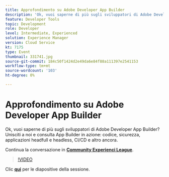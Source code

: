 ```yaml
---
title: Approfondimento su Adobe Developer App Builder
description: 'Ok, vuoi saperne di più sugli sviluppatori di Adobe Developer App Builder? Unisciti a noi e scopri Adobe Developer App Builder in azione: codice, sicurezza, applicazioni headfull e headless, CI/CD e altro ancora. Questa sessione è stata distribuita come parte dell’evento Contenuto Adobe Developers Live.'
feature: Developer Tools
topic: Development
role: Developer
level: Intermediate, Experienced
solution: Experience Manager
version: Cloud Service
kt: 7175
type: Event
thumbnail: 331741.jpg
source-git-commit: 184c50f1424d2e49da6e84f88a111397e2541153
workflow-type: tm+mt
source-wordcount: '103'
ht-degree: 0%

---
```



# Approfondimento su Adobe Developer App Builder

Ok, vuoi saperne di più sugli sviluppatori di Adobe Developer App Builder? Unisciti a noi e consulta App Builder in azione: codice, sicurezza, applicazioni headfull e headless, CI/CD e altro ancora.

Continua la conversazione in **[Community Experienci League](http://adobe.ly/36Yd3v6)**.

>[!VIDEO](https://video.tv.adobe.com/v/331741/?quality=12&learn=on&hidetitle=true)

Clic **[qui](/help/adobe-developers-live/assets/app-builder.pdf)** per le diapositive della sessione.

